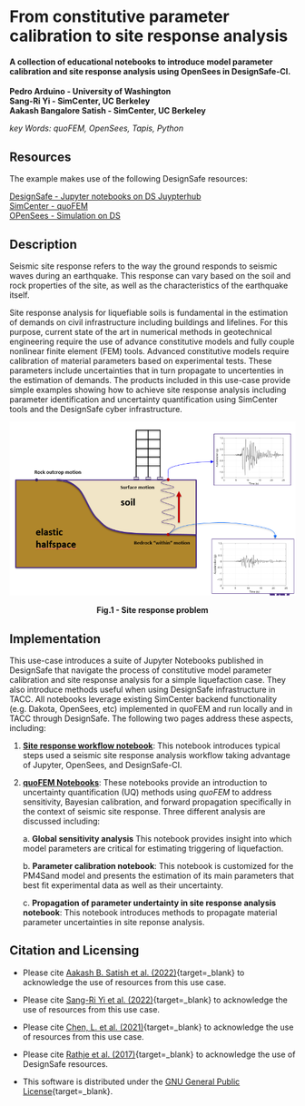 # From constitutive parameter calibration to site response analysis

#### A collection of educational notebooks to introduce model parameter calibration and site response analysis using OpenSees in DesignSafe-CI. 

**Pedro Arduino - University of Washington** <br/>
**Sang-Ri Yi - SimCenter, UC Berkeley** <br/>
**Aakash Bangalore Satish - SimCenter, UC Berkeley**

*key Words: quoFEM, OpenSees, Tapis, Python*

## Resources

The example makes use of the following DesignSafe resources:


[DesignSafe - Jupyter notebooks on DS Juypterhub](https://www.designsafe-ci.org/rw/workspace/#!/Jupyter::Analysis)<br/>
[SimCenter - quoFEM](https://simcenter.designsafe-ci.org/research-tools/quofem-application)<br/>
[OPenSees - Simulation on DS](https://www.designsafe-ci.org/rw/workspace/#!/OpenSees::Simulation)<br/>


## Description

Seismic site response refers to the way the ground responds to seismic waves during an earthquake. This response can vary based on the soil and rock properties of the site, as well as the characteristics of the earthquake itself. 

Site response analysis for liquefiable soils is fundamental in the estimation of demands on civil infrastructure including buildings and lifelines. For this purpose, current state of the art in numerical methods in geotechnical engineering require the use of advance constitutive models and fully couple nonlinear finite element (FEM) tools. Advanced constitutive models require calibration of material parameters based on experimental tests. These parameters include uncertainties that in turn propagate to uncertenties in the estimation of demands. The products included in this use-case provide simple examples showing how to achieve site response analysis including parameter identification and uncertainty quantification using SimCenter tools and the DesignSafe cyber infrastructure.

<p align="center">
<img src="./img/SRschematic2.PNG" alt="Propagation of vertical waves in site response analysis" width="600"/>
</p>
<p align="center"> <b>Fig.1 - Site response problem</b> </p>

## Implementation

This use-case introduces a suite of Jupyter Notebooks published in DesignSafe that navigate the process of  constitutive model parameter calibration and site response analysis for a simple liquefaction case. They also introduce methods useful when using DesignSafe infrastructure in TACC. All notebooks leverage existing SimCenter backend functionality (e.g. Dakota, OpenSees, etc) implemented in quoFEM and run locally and in TACC through DesignSafe. The following two pages address these aspects, including:

1. [**Site response workflow notebook**](./usecase_siteResponse.md): This notebook introduces typical steps used a seismic site response analysis workflow taking advantage of Jupyter, OpenSees, and DesignSafe-CI.

2. [**quoFEM Notebooks**](./usecase_quoFEM.md): These notebooks provide an introduction to uncertainty quantification (UQ) methods using *quoFEM* to address sensitivity, Bayesian calibration, and forward propagation specifically in the context of seismic site response. Three different analysis are discussed including: 

    a. **Global sensitivity analysis** This notebook provides insight into which model parameters are critical for estimating triggering of liquefaction. 

    b. **Parameter calibration notebook**: This  notebook is customized for the PM4Sand model and presents the estimation of its main parameters that best fit experimental data as well as their uncertainty.

    c. **Propagation of parameter undertainty in site response analysis notebook**: This notebook introduces methods to propagate material parameter uncertainties in site reponse analysis.


## Citation and Licensing

* Please cite [Aakash B. Satish et al. (2022)](https://doi.org/10.1007/978-3-031-11898-2_152){target=_blank} to acknowledge the use of resources from this use case. <br/>

* Please cite [Sang-Ri Yi et al. (2022)](https://doi.org/10.1007/978-3-031-30125-4_6){target=_blank} to acknowledge the use of resources from this use case. <br/>

* Please cite [Chen, L. et al. (2021)](https://peer.berkeley.edu/sites/default/files/2021_chen_final.pdf){target=_blank} to acknowledge the use of resources from this use case.

* Please cite [Rathje et al. (2017)](https://doi.org/10.1061/(ASCE)NH.1527-6996.0000246){target=_blank} to acknowledge the use of DesignSafe resources.  

* This software is distributed under the [GNU General Public License](https://www.gnu.org/licenses/gpl-3.0.html){target=_blank}.  


